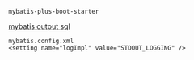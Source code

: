 ```
mybatis-plus-boot-starter
```

[mybatis output sql](https://www.cnblogs.com/huangjinyong/p/11209753.html)

```
mybatis.config.xml
<setting name="logImpl" value="STDOUT_LOGGING" />
```

